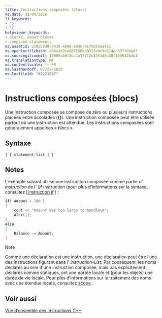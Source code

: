 ```yaml
---
title: Instructions composées (blocs)
ms.date: 11/04/2016
f1_keywords:
- '}'
- '{'
helpviewer_keywords:
- blocks, about blocks
- compound statements
ms.assetid: 23855939-7430-498e-8936-0c70055ea701
ms.openlocfilehash: a06a3d9ce887150ba3333e8e9e874ab337f8b4df
ms.sourcegitcommit: 1f009ab0f2cc4a177f2d1353d5a38f164612bdb1
ms.translationtype: MT
ms.contentlocale: fr-FR
ms.lasthandoff: 07/27/2020
ms.locfileid: "87221807"
---
```

# <a name="compound-statements-blocks"></a>Instructions composées (blocs)

Une instruction composée se compose de zéro ou plusieurs instructions placées entre accolades (**{}**). Une instruction composée peut être utilisée partout où une instruction est attendue. Les instructions composées sont généralement appelées « blocs ».

## <a name="syntax"></a>Syntaxe

```
{ [ statement-list ] }
```

## <a name="remarks"></a>Notes

L’exemple suivant utilise une instruction composée comme partie d' *instruction* de l' **`if`** instruction (pour plus d’informations sur la syntaxe, consultez [l’instruction if](../cpp/if-else-statement-cpp.md) ) :

```cpp
if( Amount > 100 )
{
    cout << "Amount was too large to handle\n";
    Alert();
}
else
{
    Balance -= Amount;
}
```

> [!NOTE]
> Comme une déclaration est une instruction, une déclaration peut être l’une des instructions figurant dans l' *instruction-List*. Par conséquent, les noms déclarés au sein d'une instruction composée, mais pas explicitement déclarés comme statiques, ont une portée locale et (pour les objets) une durée de vie locale. Pour plus d’informations sur le traitement des noms avec une étendue locale, consultez [scope](../cpp/scope-visual-cpp.md) .

## <a name="see-also"></a>Voir aussi

[Vue d’ensemble des instructions C++](../cpp/overview-of-cpp-statements.md)
